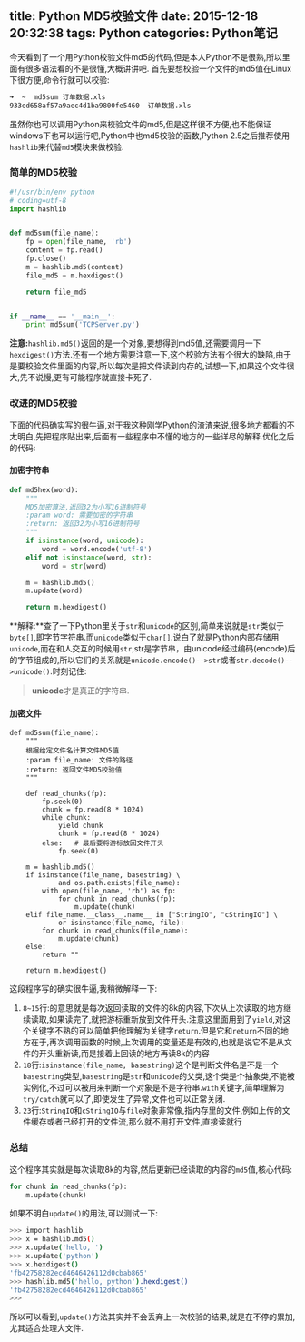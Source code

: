 title: Python MD5校验文件 
date: 2015-12-18 20:32:38
tags: Python
categories: Python笔记
---
今天看到了一个用Python校验文件md5的代码,但是本人Python不是很熟,所以里面有很多语法看的不是很懂,大概讲讲吧.
首先要想校验一个文件的md5值在Linux下很方便,命令行就可以校验:
```bash
➜  ~  md5sum 订单数据.xls 
933ed658af57a9aec4d1ba9800fe5460  订单数据.xls
```
虽然你也可以调用Python来校验文件的md5,但是这样很不方便,也不能保证windows下也可以运行吧,Python中也md5校验的函数,Python 2.5之后推荐使用`hashlib`来代替`md5`模块来做校验.
### 简单的MD5校验

```python
#!/usr/bin/env python
# coding=utf-8
import hashlib


def md5sum(file_name):
    fp = open(file_name, 'rb')
    content = fp.read()
    fp.close()
    m = hashlib.md5(content)
    file_md5 = m.hexdigest()

    return file_md5


if __name__ == '__main__':
    print md5sum('TCPServer.py')
```
 **注意:**`hashlib.md5()`返回的是一个对象,要想得到md5值,还需要调用一下`hexdigest()`方法.还有一个地方需要注意一下,这个校验方法有个很大的缺陷,由于是要校验文件里面的内容,所以每次是把文件读到内存的,试想一下,如果这个文件很大,先不说慢,更有可能程序就直接卡死了.

### 改进的MD5校验
下面的代码确实写的很牛逼,对于我这种刚学Python的渣渣来说,很多地方都看的不太明白,先把程序贴出来,后面有一些程序中不懂的地方的一些详尽的解释.优化之后的代码:
#### 加密字符串
```python
def md5hex(word):
    """
    MD5加密算法,返回32为小写16进制符号
    :param word: 需要加密的字符串
    :return: 返回32为小写16进制符号
    """
    if isinstance(word, unicode):
        word = word.encode('utf-8')
    elif not isinstance(word, str):
        word = str(word)

    m = hashlib.md5()
    m.update(word)

    return m.hexdigest()
```
**解释:**查了一下Python里关于`str`和`unicode`的区别,简单来说就是`str`类似于`byte[]`,即字节字符串.而`unicode`类似于`char[]`.说白了就是Python内部存储用`unicode`,而在和人交互的时候用`str`,str是字节串，由unicode经过编码(encode)后的字节组成的,所以它们的关系就是`unicode.encode()-->str`或者`str.decode()-->unicode()`.时刻记住:
> **unicode**才是真正的字符串.

#### 加密文件
```
def md5sum(file_name):
    """
    根据给定文件名计算文件MD5值
    :param file_name: 文件的路径
    :return: 返回文件MD5校验值
    """

    def read_chunks(fp):
        fp.seek(0)
        chunk = fp.read(8 * 1024)
        while chunk:
            yield chunk
            chunk = fp.read(8 * 1024)
        else:	# 最后要将游标放回文件开头
            fp.seek(0)

    m = hashlib.md5()
    if isinstance(file_name, basestring) \
            and os.path.exists(file_name):
        with open(file_name, 'rb') as fp:
            for chunk in read_chunks(fp):
                m.update(chunk)
    elif file_name.__class__.name__ in ["StringIO", "cStringIO"] \
            or isinstance(file_name, file):
        for chunk in read_chunks(file_name):
            m.update(chunk)
    else:
        return ""

    return m.hexdigest()
```
这段程序写的确实很牛逼,我稍微解释一下:
1. `8~15`行:的意思就是每次返回读取的文件的8k的内容,下次从上次读取的地方继续读取,如果读完了,就把游标重新放到文件开头.注意这里面用到了`yield`,对这个关键字不熟的可以简单把他理解为关键字`return`.但是它和`return`不同的地方在于,再次调用函数的时候,上次调用的变量还是有效的,也就是说它不是从文件的开头重新读,而是接着上回读的地方再读8k的内容
2. `18`行:`isinstance(file_name, basestring)`这个是判断文件名是不是一个`basestring`类型,`basestring`是`str`和`unicode`的父类,这个类是个抽象类,不能被实例化,不过可以被用来判断一个对象是不是字符串.`with`关键字,简单理解为`try/catch`就可以了,即使发生了异常,文件也可以正常关闭.
3. `23`行:`StringIO`和`cStringIO`与`file`对象非常像,指内存里的文件,例如上传的文件缓存或者已经打开的文件流,那么就不用打开文件,直接读就行

### 总结
这个程序其实就是每次读取8k的内容,然后更新已经读取的内容的`md5`值,核心代码:
```python
for chunk in read_chunks(fp):
	m.update(chunk)
```
如果不明白`update()`的用法,可以测试一下:
```bash
>>> import hashlib
>>> x = hashlib.md5()
>>> x.update('hello, ')
>>> x.update('python')
>>> x.hexdigest()
'fb42758282ecd4646426112d0cbab865'
>>> hashlib.md5('hello, python').hexdigest()
'fb42758282ecd4646426112d0cbab865'
>>> 
```
所以可以看到,`update()`方法其实并不会丢弃上一次校验的结果,就是在不停的累加,尤其适合处理大文件.
